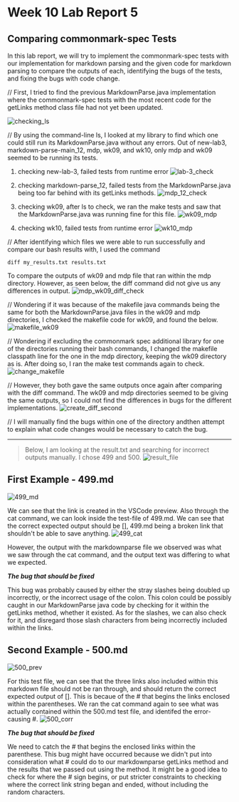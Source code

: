 # Week 10 Lab Report 5
## Comparing commonmark-spec Tests

In this lab report, we will try to implement the commonmark-spec tests with our implementation for markdown parsing and the given code for markdown parsing to compare the outputs of each, identifying the bugs of the tests, and fixing the bugs with code change.

// First, I tried to find the previous MarkdownParse.java implementation where the commonmark-spec tests with the most recent code for the getLinks method class file had not yet been updated. 

![checking_ls](ssh_ls_check.png)

// By using the command-line ls, I looked at my library to find which one could still run its MarkdownParse.java without any errors. Out of new-lab3, markdown-parse-main_12, mdp, wk09, and wk10, only mdp and wk09 seemed to be running its tests. 

1. checking new-lab-3, failed tests from runtime error
![lab-3_check](new_lab_3_fail_check.png)

2. checking markdown-parse_12, failed tests from the MarkdownParse.java being too far behind with its getLinks methods.
![mdp_12_check](mdp_12_fail_check.png)

3. checking wk09, after ls to check, we ran the make tests and saw that the MarkdownParse.java was running fine for this file.
![wk09_mdp](wk09_mdp_check.png)

4. checking wk10, failed tests from runtime error
![wk10_mdp](wk10_fail_check.png)

// After identifying which files we were able to run successfully and compare our bash results with, I used the command

```
diff my_results.txt results.txt
```
To compare the outputs of wk09 and mdp file that ran within the mdp directory.
However, as seen below, the diff command did not give us any differences in output.
![mdp_wk09_diff_check](mdp_wk09_diff_check.png)

// Wondering if it was because of the makefile java commands being the same for both the MarkdownParse.java files in the wk09 and mdp directories, I checked the makefile code for wk09, and found the below. 
![makefile_wk09](makefile_distinguish_wk09.png)

// Wondering if excluding the commonmark spec additional library for one of the directories running their bash commands, I changed the makefile classpath line for the one in the mdp directory, keeping the wk09 directory as is. 
After doing so, I ran the make test commands again to check. 
![change_makefile](change_makefile_mdp.png)

// However, they both gave the same outputs once again after comparing with the diff command. The wk09 and mdp directories seemed to be giving the same outputs, so I could not find the differences in bugs for the different implementations.
![create_diff_second](create_txt_both_cp_check.png)

// I will manually find the bugs within one of the directory andthen attempt to explain what code changes would be necessary to catch the bug. 

___


> Below, I am looking at the result.txt and searching for incorrect outputs manually. 
> I chose 499 and 500. 
![result_file](wk09_results.png)

## First Example - 499.md
![499_md](499_preview.png)

We can see that the link is created in the VSCode preview.
Also through the cat command, we can look inside the test-file of 499.md.
We can see that the correct expected output should be [], 499.md being a broken link that shouldn't be able to save anything. 
![499_cat](499_cat.png)

However, the output with the markdownparse file we observed was what we saw through the cat command, and the output text was differing to what we expected.

***The bug that should be fixed***

This bug was probably caused by either the stray slashes being doubled up incorrectly, or the incorrect usage of the colon. This colon could be possibly caught in our MarkdownParse java code by checking for it within the getLinks method, whether it existed. As for the slashes, we can also check for it, and disregard those slash characters from being incorrectly included within the links. 



## Second Example - 500.md
![500_prev](500_preview.png)

For this test file, we can see that the three links also included within this markdown file should not be ran through, and should return the correct expected output of []. This is becaue of the # that begins the links enclosed within the parentheses. We ran the cat command again to see what was actually contained within the 500.md test file, and identifed the error-causing #. 
![500_corr](500_corr_cat.png)

***The bug that should be fixed***

We need to catch the # that begins the enclosed links within the parenthese. This bug might have occurred because we didn't put into consideration what # could do to our markdownparse getLinks method and the results that we passed out using the method. It might be a good idea to check for where the # sign begins, or put stricter constraints to checking where the correct link string began and ended, without including the random characters. 




